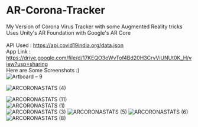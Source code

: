 # AR-Corona-Tracker
My Version of Corona Virus Tracker with some Augmented Reality tricks <br/>
Uses Unity's AR Foundation with Google's AR Core <br/>
<br/>
API Used : https://api.covid19india.org/data.json <br/>
App Link : https://drive.google.com/file/d/17KEQO3oWvTof4Bd20H3CrvViUNUt0K_H/view?usp=sharing
<br/>
Here are Some Screenshots :) <br/>
![Artboard – 9](https://user-images.githubusercontent.com/60938632/117507592-e36cfc80-afa4-11eb-83bd-3941c3ca798e.png)<br/>

![ARCORONASTATS (4)](https://user-images.githubusercontent.com/60938632/116606993-184ad500-a94f-11eb-9d5a-ff1c2e7b00a2.jpeg)<br/>


![ARCORONASTATS (11)](https://user-images.githubusercontent.com/60938632/116606980-154fe480-a94f-11eb-9971-6281f726a7a0.jpeg) <br/>
![ARCORONASTATS (1)](https://user-images.githubusercontent.com/60938632/116606985-1719a800-a94f-11eb-8fd9-b110051cbb98.jpeg)<br/>
![ARCORONASTATS (3)](https://user-images.githubusercontent.com/60938632/116606990-17b23e80-a94f-11eb-8da1-3cd321b3947f.jpeg)
![ARCORONASTATS (5)](https://user-images.githubusercontent.com/60938632/116606996-184ad500-a94f-11eb-8359-c7e58f6665df.jpeg)
![ARCORONASTATS (6)](https://user-images.githubusercontent.com/60938632/116606998-18e36b80-a94f-11eb-87f7-0cac1386ac17.jpeg)
![ARCORONASTATS (8)](https://user-images.githubusercontent.com/60938632/116607003-197c0200-a94f-11eb-8a8d-b21960addfdd.jpeg)
